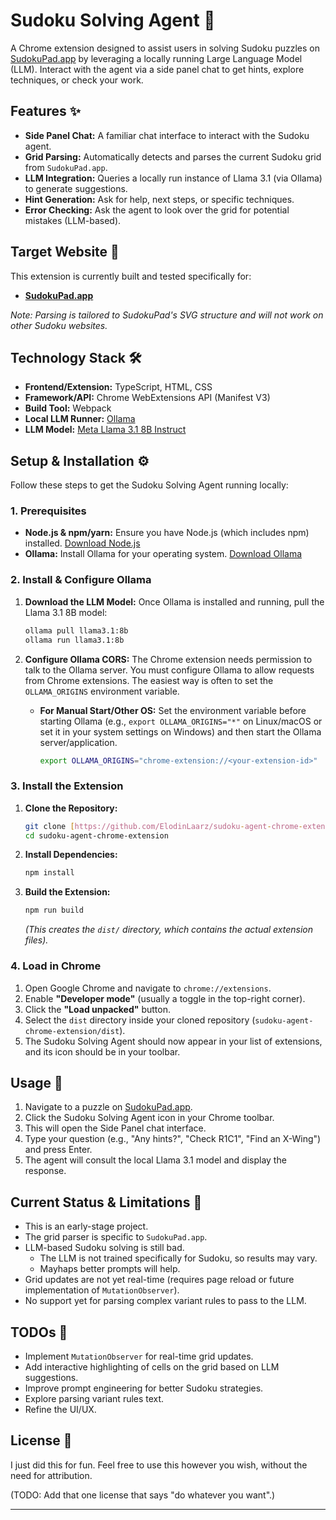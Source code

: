 # Sudoku Solving Agent 🧠

A Chrome extension designed to assist users in solving Sudoku puzzles on
[SudokuPad.app](https://sudokupad.app/) by leveraging a locally running Large
Language Model (LLM). Interact with the agent via a side panel chat to get
hints, explore techniques, or check your work.

## Features ✨

- **Side Panel Chat:** A familiar chat interface to interact with the Sudoku
  agent.
- **Grid Parsing:** Automatically detects and parses the current Sudoku grid
  from `SudokuPad.app`.
- **LLM Integration:** Queries a locally run instance of Llama 3.1 (via
  Ollama) to generate suggestions.
- **Hint Generation:** Ask for help, next steps, or specific techniques.
- **Error Checking:** Ask the agent to look over the grid for potential
  mistakes (LLM-based).

## Target Website 🎯

This extension is currently built and tested specifically for:

- **[SudokuPad.app](https://sudokupad.app/)**

_Note: Parsing is tailored to SudokuPad's SVG structure and will not work on
other Sudoku websites._

## Technology Stack 🛠️

- **Frontend/Extension:** TypeScript, HTML, CSS
- **Framework/API:** Chrome WebExtensions API (Manifest V3)
- **Build Tool:** Webpack
- **Local LLM Runner:** [Ollama](https://ollama.ai/)
- **LLM Model:**
  [Meta Llama 3.1 8B Instruct](https://huggingface.co/meta-llama/Meta-Llama-3.1-8B-Instruct)

## Setup & Installation ⚙️

Follow these steps to get the Sudoku Solving Agent running locally:

### 1. Prerequisites

- **Node.js & npm/yarn:** Ensure you have Node.js (which includes npm)
  installed. [Download Node.js](https://nodejs.org/)
- **Ollama:** Install Ollama for your operating system.
  [Download Ollama](https://ollama.ai/)

### 2. Install & Configure Ollama

1.  **Download the LLM Model:** Once Ollama is installed and running, pull
    the Llama 3.1 8B model:

    ```bash
    ollama pull llama3.1:8b
    ollama run llama3.1:8b
    ```

2.  **Configure Ollama CORS:** The Chrome extension needs permission to talk
    to the Ollama server. You must configure Ollama to allow requests from
    Chrome extensions. The easiest way is often to set the `OLLAMA_ORIGINS`
    environment variable.
    - **For Manual Start/Other OS:** Set the environment variable before
      starting Ollama (e.g., `export OLLAMA_ORIGINS="*"` on Linux/macOS or set
      it in your system settings on Windows) and then start the Ollama
      server/application.
      ```bash
      export OLLAMA_ORIGINS="chrome-extension://<your-extension-id>"
      ```

### 3. Install the Extension

1.  **Clone the Repository:**

    ```bash
    git clone [https://github.com/ElodinLaarz/sudoku-agent-chrome-extension.git](https://github.com/ElodinLaarz/sudoku-agent-chrome-extension.git)
    cd sudoku-agent-chrome-extension
    ```

2.  **Install Dependencies:**

    ```bash
    npm install
    ```

3.  **Build the Extension:**
    ```bash
    npm run build
    ```
    _(This creates the `dist/` directory, which contains the actual extension files)._

### 4. Load in Chrome

1.  Open Google Chrome and navigate to `chrome://extensions`.
2.  Enable **"Developer mode"** (usually a toggle in the top-right corner).
3.  Click the **"Load unpacked"** button.
4.  Select the `dist` directory inside your cloned repository
    (`sudoku-agent-chrome-extension/dist`).
5.  The Sudoku Solving Agent should now appear in your list of extensions, and
    its icon should be in your toolbar.

## Usage 🚀

1.  Navigate to a puzzle on [SudokuPad.app](https://sudokupad.app/).
2.  Click the Sudoku Solving Agent icon in your Chrome toolbar.
3.  This will open the Side Panel chat interface.
4.  Type your question (e.g., "Any hints?", "Check R1C1", "Find an X-Wing")
    and press Enter.
5.  The agent will consult the local Llama 3.1 model and display the response.

## Current Status & Limitations 🚧

- This is an early-stage project.
- The grid parser is specific to `SudokuPad.app`.
- LLM-based Sudoku solving is still bad.
  - The LLM is not trained specifically for Sudoku, so results may vary.
  - Mayhaps better prompts will help.
- Grid updates are not yet real-time (requires page reload or future
  implementation of `MutationObserver`).
- No support yet for parsing complex variant rules to pass to the LLM.

## TODOs 🔮

- Implement `MutationObserver` for real-time grid updates.
- Add interactive highlighting of cells on the grid based on LLM suggestions.
- Improve prompt engineering for better Sudoku strategies.
- Explore parsing variant rules text.
- Refine the UI/UX.

## License 📄

I just did this for fun. Feel free to use this however you wish, without the
need for attribution.

(TODO: Add that one license that says "do whatever you want".)

---
